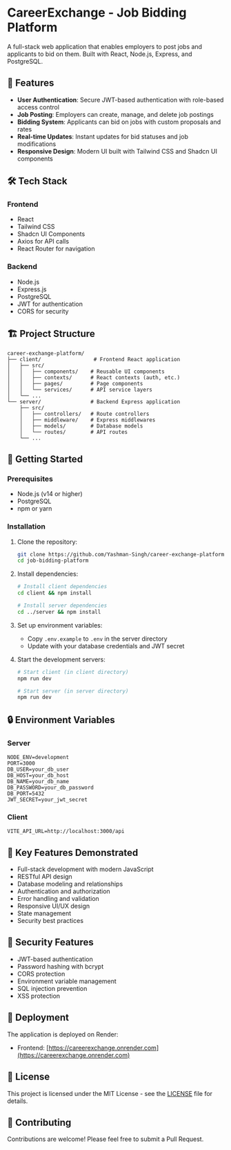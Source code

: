 # CareerExchange - Job Bidding Platform

A full-stack web application that enables employers to post jobs and applicants to bid on them. Built with React, Node.js, Express, and PostgreSQL.

## 🚀 Features

- **User Authentication**: Secure JWT-based authentication with role-based access control
- **Job Posting**: Employers can create, manage, and delete job postings
- **Bidding System**: Applicants can bid on jobs with custom proposals and rates
- **Real-time Updates**: Instant updates for bid statuses and job modifications
- **Responsive Design**: Modern UI built with Tailwind CSS and Shadcn UI components

## 🛠️ Tech Stack

### Frontend
- React
- Tailwind CSS
- Shadcn UI Components
- Axios for API calls
- React Router for navigation

### Backend
- Node.js
- Express.js
- PostgreSQL
- JWT for authentication
- CORS for security

## 🏗️ Project Structure

```
career-exchange-platform/
├── client/                 # Frontend React application
│   ├── src/
│   │   ├── components/    # Reusable UI components
│   │   ├── contexts/      # React contexts (auth, etc.)
│   │   ├── pages/         # Page components
│   │   └── services/      # API service layers
│   └── ...
└── server/                # Backend Express application
    ├── src/
    │   ├── controllers/   # Route controllers
    │   ├── middleware/    # Express middlewares
    │   ├── models/        # Database models
    │   └── routes/        # API routes
    └── ...
```

## 🚀 Getting Started

### Prerequisites
- Node.js (v14 or higher)
- PostgreSQL
- npm or yarn

### Installation

1. Clone the repository:
   ```bash
   git clone https://github.com/Yashman-Singh/career-exchange-platform.git
   cd job-bidding-platform
   ```

2. Install dependencies:
   ```bash
   # Install client dependencies
   cd client && npm install
   
   # Install server dependencies
   cd ../server && npm install
   ```

3. Set up environment variables:
   - Copy `.env.example` to `.env` in the server directory
   - Update with your database credentials and JWT secret

4. Start the development servers:
   ```bash
   # Start client (in client directory)
   npm run dev

   # Start server (in server directory)
   npm run dev
   ```

## 🔒 Environment Variables

### Server
```env
NODE_ENV=development
PORT=3000
DB_USER=your_db_user
DB_HOST=your_db_host
DB_NAME=your_db_name
DB_PASSWORD=your_db_password
DB_PORT=5432
JWT_SECRET=your_jwt_secret
```

### Client
```env
VITE_API_URL=http://localhost:3000/api
```

## 🌟 Key Features Demonstrated

- Full-stack development with modern JavaScript
- RESTful API design
- Database modeling and relationships
- Authentication and authorization
- Error handling and validation
- Responsive UI/UX design
- State management
- Security best practices

## 🔐 Security Features

- JWT-based authentication
- Password hashing with bcrypt
- CORS protection
- Environment variable management
- SQL injection prevention
- XSS protection

## 🚀 Deployment

The application is deployed on Render:
- Frontend: [https://careerexchange.onrender.com](https://careerexchange.onrender.com)

## 📝 License

This project is licensed under the MIT License - see the [LICENSE](LICENSE) file for details.

## 🤝 Contributing

Contributions are welcome! Please feel free to submit a Pull Request.

